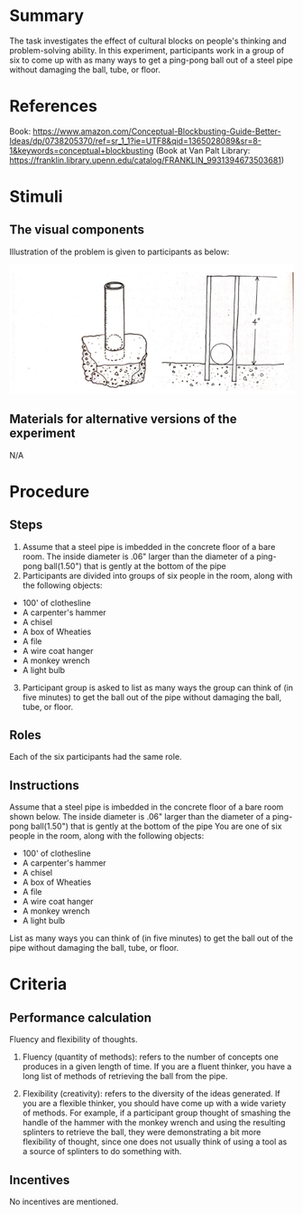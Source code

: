# Summary
The task investigates the effect of cultural blocks on people's thinking and problem-solving ability. In this experiment, participants work in a group of six to come up with as many ways to get a ping-pong ball out of a steel pipe without damaging the ball, tube, or floor.

# References
Book: https://www.amazon.com/Conceptual-Blockbusting-Guide-Better-Ideas/dp/0738205370/ref=sr_1_1?ie=UTF8&qid=1365028089&sr=8-1&keywords=conceptual+blockbusting
(Book at Van Palt Library: https://franklin.library.upenn.edu/catalog/FRANKLIN_9931394673503681)

# Stimuli
## The visual components
Illustration of the problem is given to participants as below:

![Alt text](/tasks/Pipe_task.png)

## Materials for alternative versions of the experiment 
N/A

# Procedure
## Steps
1. Assume that a steel pipe is imbedded in the concrete floor of a bare room. The inside diameter is .06" larger than the diameter of a ping-pong ball(1.50") that is gently at the bottom of the pipe
2. Participants are divided into groups of six people in the room, along with the following objects:
- 100' of clothesline
- A carpenter's hammer
- A chisel
- A box of Wheaties
- A file
- A wire coat hanger
- A monkey wrench
- A light bulb
3. Participant group is asked to list as many ways the group can think of (in five minutes) to get the ball out of the pipe without damaging the ball, tube, or floor.

## Roles 
Each of the six participants had the same role.

## Instructions
Assume that a steel pipe is imbedded in the concrete floor of a bare room shown below. The inside diameter is .06" larger than the diameter of a ping-pong ball(1.50") that is gently at the bottom of the pipe
You are one of six people in the room, along with the following objects:

- 100' of clothesline
- A carpenter's hammer
- A chisel
- A box of Wheaties
- A file
- A wire coat hanger
- A monkey wrench
- A light bulb

List as many ways you can think of (in five minutes) to get the ball out of the pipe without damaging the ball, tube, or floor.

# Criteria
## Performance calculation
Fluency and flexibility of thoughts.

1. Fluency (quantity of methods): refers to the number of concepts one produces in a given length of time. If you are a fluent thinker, you have a long list of methods of retrieving the ball from the pipe.

2. Flexibility (creativity): refers to the diversity of the ideas generated. If you are a flexible thinker, you should have come up with a wide variety of methods. For example, if a participant group thought of smashing the handle of the hammer with the monkey wrench and using the resulting splinters to retrieve the ball, they were demonstrating a bit more flexibility of thought, since one does not usually think of using a tool as a source of splinters to do something with. 

## Incentives
No incentives are mentioned.
